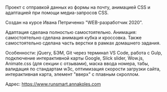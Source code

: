 Проект с отправкой данных из формы на почту, анимацией CSS и адаптацией при помощи медиа-запросов CSS. 

Создан на курсе Ивана Петриченко "WEB-разработчик 2020".

Адаптация сделана полностью самостоятельно. Анимация: самостоятельно сделана анимация кубка и кроссовка. Также самостоятельно сделана часть верстки в рамках домашнего задания.

Особенности: jQuery, БЭМ, Git через терминал VS Code, работа с Gulp, подключение интерактивной карты Google, Slick slider, Wow.js, Animate.css (для секции с отзывами), маска ввода номера, табы, валидация по стандартам w3c, оптимизация скорости загрузки сайта, интерактивная карта, элемент "вверх" с плавным скроллом.

Aдрес: https://www.runsmart.annakoles.com
